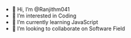 - 👋 Hi, I’m @Ranjithm041
- 👀 I’m interested in Coding
- 🌱 I’m currently learning JavaScript
- 💞️ I’m looking to collaborate on Software Field

<!---
Ranjithm041/Ranjithm041 is a ✨ special ✨ repository because its `README.md` (this file) appears on your GitHub profile.
You can click the Preview link to take a look at your changes.
--->
